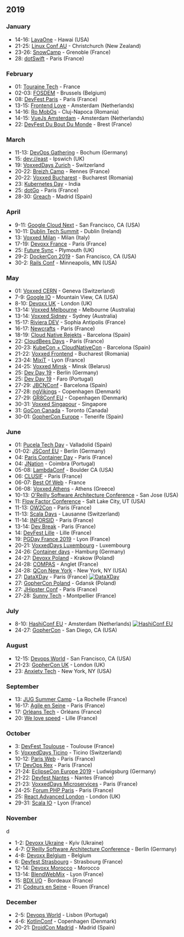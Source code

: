 ## 2019


### January

* 14-16: [LavaOne](http://voxxeddays.com/hawaii/) - Hawai (USA)
* 21-25: [Linux Conf AU](http://linux.conf.au) - Christchurch (New Zealand)
* 23-26: [SnowCamp](http://snowcamp.io/fr/) - Grenoble (France)
* 28: [dotSwift](https://2019.dotswift.io/) - Paris (France)

### February

* 01: [Touraine Tech](https://touraine.tech/) - France
* 02-03: [FOSDEM](https://fosdem.org/2019/) - Brussels (Belgium)
* 08: [DevFest Paris](https://www.billetweb.fr/devfest-paris) - Paris (France)
* 13-15: [Frontend Love](http://frontenddeveloperlove.com) - Amsterdam (Netherlands)
* 14-16: [Ro MobOs](http://romobos.com/) - Cluj-Napoca (Romania)
* 14-15: [VueJs Amsterdam](http://vuejs.amsterdam) - Amsterdam (Netherlands)
* 22: [DevFest Du Bout Du Monde](https://devfest.duboutdumonde.bzh/) - Brest (France)

### March

* 11-13: [DevOps Gathering](http://devops-gathering.io) - Bochum (Germany)
* 15: [dev://east](https://deveast.uk/) - Ipswich (UK)
* 19: [VoxxedDays Zurich](https://voxxeddays.com/) - Switzerland
* 20-22: [Breizh Camp](http://www.breizhcamp.org/) - Rennes (France)
* 20-22: [Voxxed Bucharest](https://romania.voxxeddays.com/bucharest/2019-03-20/) - Bucharest (Romania)
* 23: [Kubernetes Day](https://events.linuxfoundation.org/events/kubernetes-day-india-2019/?utm_source=cncf&utm_medium=email&utm_campaign=cloudnativemonthly&utm_content=january19) - India
* 25: [dotGo](https://www.dotgo.eu/) - Paris (France)
* 28-30: [Greach](http://greachconf.com) - Madrid (Spain)

### April

* 9-11: [Google Cloud Next](https://cloud.withgoogle.com/next/sf/) - San Francisco, CA (USA)
* 10-11: [Dublin Tech Summit](https://t.co/vzYtTZmZ6Y) - Dublin (Ireland)
* 13: [Voxxed Milan](https://voxxeddays.com/milan/) - Milan (Italy)
* 17-19: [Devoxx France](https://www.devoxx.fr/) - Paris (France)
* 25: [Future Sync](http://futuresync.co.uk) - Plymouth (UK)
* 29-2: [DockerCon 2019](https://dockercon19.smarteventscloud.com/portal/newreg.ww) - San Francisco, CA (USA)
* 30-2: [Rails Conf](https://railsconf.com/) - Minneapolis, MN (USA)

### May

* 01: [Voxxed CERN](https://voxxeddays.com/cern/) - Geneva (Switzerland)
* 7-9: [Google IO](https://events.google.com/io/) - Mountain View, CA (USA)
* 8-10: [Devoxx UK](https://www.devoxx.co.uk/) - London (UK)
* 13-14: [Voxxed Melbourne](https://australia.voxxeddays.com) - Melbourne (Australia)
* 13-14: [Voxxed Sidney](https://australia.voxxeddays.com) - Sydney (Australia)
* 15-17: [Riviera DEV](https://rivieradev.fr) - Sophia Antipolis (France)
* 16-17: [Newcrafts](https://ncrafts.io) - Paris (France)
* 18-19: [Cloud Native Rejekts](https://cloud-native.rejekts.io/) - Barcelona (Spain)
* 22: [CloudBees Days](https://www.cloudbees.com/cloudbees-days#paris) - Paris (France)
* 20-23: [KubeCon + CloudNativeCon](https://events.linuxfoundation.org/events/kubecon-cloudnativecon-europe-2019/) - Barcelona (Spain)
* 21-22: [Voxxed Frontend](https://romania.voxxeddays.com/frontend/) - Bucharest (Romania)
* 23-24: [MixiT](https://mixitconf.org) - Lyon (France)
* 24-25: [Voxxed Minsk](https://voxxeddays.com/minsk/) - Minsk (Belarus)
* 25: [Dev Day 19](https://devday.io/) - Berlin (Germany)
* 25: [Dev Day 19](https://devday.io/) - Faro (Portugal)
* 27-29: [JBCNConf](http://www.jbcnconf.com/2019) - Barcelona (Spain)
* 27-28: [ngVikings](https://ngvikings.org/) - Copenhagen (Denmark)
* 27-29: [GR8Conf EU](https://gr8conf.eu) - Copenhagen (Denmark)
* 30-31: [Voxxed Singapour](https://voxxeddays.com/singapore/) - Singapore
* 31: [GoCon Canada](https://gocon.ca/) - Toronto (Canada)
* 30-01: [GopherCon Europe](https://www.gophercon.es) - Tenerife (Spain)

### June

* 01: [Pucela Tech Day](https://gdgvalladolid.com) - Valladolid (Spain)
* 01-02: [JSConf EU](https://2019.jsconf.eu) - Berlin (Germany)
* 04: [Paris Container Day](http://paris-container-day.fr) - Paris (France)
* 04: [JNation](https://jnation.pt) - Coimbra (Portugal)
* 05-08: [LambdaConf](http://lambdaconf.us) - Boulder CA (USA)
* 06: [CLUSIF](https://clusif.fr/appel-a-contribution/) - Paris (France)
* 06-07: [Best Of Web](http://bestofweb.paris/) - France
* 06-08: [Voxxed Athens](https://voxxeddays.com/athens/) - Athens (Greece)
* 10-13: [O'Reilly Software Architecture Conference](https://conferences.oreilly.com/software-architecture/sa-ça) - San Jose (USA)
* 11: [Flow Factor Conference](https://flowfactorconference.com/) - Salt Lake City, UT (USA)
* 11-13: [OW2Con](https://www.ow2con.org/view/2019/) - Paris (France)
* 11-13: [Scala Days](https://scaladays.org/) - Lausanne (Switzerland)
* 11-14: [INFORSID](http://inforsid.fr/Paris2019/) - Paris (France)
* 13-14: [Dev Break](https://www.devbreak.io/) - Paris (France)
* 14: [DevFest Lille](https://devfest.gdglille.org/) - Lille (France)
* 19: [PGDay France 2019](https://2019.pgday.fr) - Lyon (France)
* 20-21: [VoxxedDays Luxembourg](https://voxxeddays.com/luxembourg/) - Luxembourg
* 24-26: [Container days](https://www.containerdays.io) - Hamburg (Germany)
* 24-27: [Devoxx Poland](http://devoxx.pl) - Krakow (Poland)
* 24-28: [COMPAS](https://2019.compas-conference.fr/) - Anglet (France)
* 24-28: [QCon New York](https://qconnewyork.com/) - New York, NY (USA)
* 27: [DataXDay](https://dataxday.fr/) - Paris (France) <a href="https://conference-hall.io/public/event/sciLlnq7UjZdqYhVCMHO"><img alt="DataXDay" src="https://img.shields.io/static/v1?label=CFP&message=March-31-2019&color=red"> </a>
* 27: [GopherCon Poland](http://twitter.com/GopherConPL) - Gdansk (Poland)
* 27: [JHipster Conf](https://jhipster-conf.github.io/) - Paris (France)
* 27-28: [Sunny Tech](https://sunny-tech.io/) - Montpellier (France)

### July

* 8-10: [HashiConf EU](https://hashiconfeu.hashicorp.com/) - Amsterdam (Netherlands) <a href="https://hashiconfeu.hashicorp.com/#submit-a-talk"><img alt="HashiConf EU" src="https://img.shields.io/static/v1?label=CFP&message=March-15-2019&color=red"> </a>
* 24-27: [GopherCon](https://www.gophercon.com) - San Diego, CA (USA)

### August

* 12-15: [Devops World](https://www.cloudbees.com/devops-world) - San Francisco, CA (USA)
* 21-23: [GopherCon UK](https://www.gophercon.com) - London (UK)
* 23: [Anxiety Tech](https://www.anxietytech.com/) - New York, NY (USA)

### September

* 13: [JUG Summer Camp](http://www.jugsummercamp.org/edition/10) - La Rochelle (France)
* 16-17: [Agile en Seine](https://www.agileenseine.com/) - Paris (France)
* 17: [Orléans Tech](http://orleans-tech.com) - Orléans (France)
* 20: [We love speed](https://www.welovespeed.com/2019/) - Lille (France)

### October

* 3: [DevFest Toulouse](https://devfesttoulouse.fr) - Toulouse (France)
* 5: [VoxxedDays Ticino](https://voxxeddays.com/ticino/) - Ticino (Switzerland)
* 10-12: [Paris Web](https://www.paris-web.fr) - Paris (France)
* 17: [DevOps Rex](http://devopsrex.fr) - Paris (France)
* 21-24: [EclipseCon Europe 2019](https://www.eclipsecon.org/europe2019) - Ludwigsburg (Germany)
* 21-22: [Devfest Nantes](https://devfest.gdgnantes.com/fr/) - Nantes (France)
* 21-23: [VoxxedDays Microservices](https://voxxeddays.com/microservices/) - Paris (France)
* 24-25: [Forum PHP Paris](https://event.afup.org) - Paris (France)
* 25: [React Advanced London](https://reactadvanced.com/) - London (UK)
* 29-31: [Scala IO](https://scala.io) - Lyon (France)

### November
d
* 1-2: [Devoxx Ukraine](http://devoxx.org.ua) - Kyiv (Ukraine)
* 4-7: [O'Reilly Software Architecture Conference](https://conferences.oreilly.com/software-architecture/sa-eu) - Berlin (Germany)
* 4-8: [Devoxx Belgium](http://devoxx.be) - Belgium
* 6: [Devfest Strasbourg](https://devfest.gdgstrasbourg.fr) - Strasbourg (France)
* 12-14: [Devoxx Morocco](http://devoxx.ma) - Morocco
* 13-14: [BlendWebMix](https://www.blendwebmix.com/) - Lyon (France)
* 15: [BDX I/O](https://www.bdx.io) - Bordeaux (France)
* 21: [Codeurs en Seine](https://www.codeursenseine.com/2019/) - Rouen (France)

### December

* 2-5: [Devops World](https://www.cloudbees.com/devops-world) - Lisbon (Portugal)
* 4-6: [KotlinConf](https://kotlinconf.com/) - Copenhagen (Denmark)
* 20-21: [DroidCon Madrid](https://www.madrid.droidcon.com/) - Madrid (Spain)
